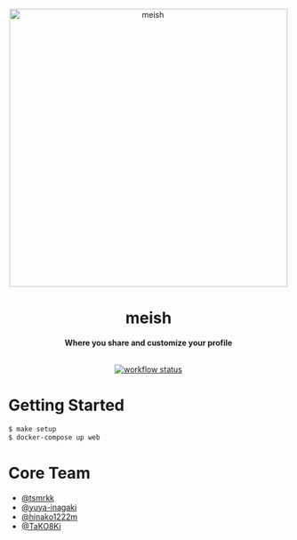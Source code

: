 <div align="center">
  <br>
  <img alt="meish" src="https://user-images.githubusercontent.com/41065217/87132439-d2922280-c2d0-11ea-92e8-e0d411b651b1.png" width="500px">
  <h1>meish</h1>
  <strong>Where you share and customize your profile</strong>
</div>
<br>
<p align="center">
  <a href="https://www.ruby-lang.org/en/">
    <img src="https://img.shields.io/github/workflow/status/htktn/meish/CI/master?style=plastic" alt="workflow status">
  </a>
</p>

# Getting Started

```sh
$ make setup
$ docker-compose up web
```

# Core Team
- [@tsmrkk](https://github.com/tsmrkk)
- [@yuya-inagaki](https://github.com/yuya-inagaki)
- [@hinako1222m](https://github.com/hinako1222m)
- [@TaKO8Ki](https://github.com/TaKO8Ki)
